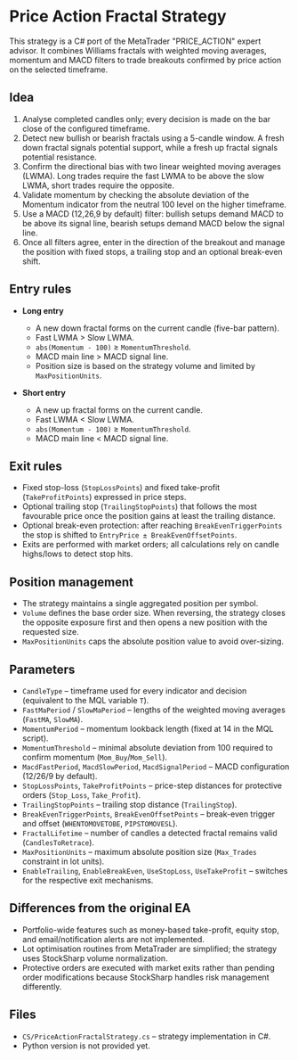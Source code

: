 # Price Action Fractal Strategy

This strategy is a C# port of the MetaTrader "PRICE_ACTION" expert advisor. It combines Williams fractals with weighted moving averages, momentum and MACD filters to trade breakouts confirmed by price action on the selected timeframe.

## Idea

1. Analyse completed candles only; every decision is made on the bar close of the configured timeframe.
2. Detect new bullish or bearish fractals using a 5-candle window. A fresh down fractal signals potential support, while a fresh up fractal signals potential resistance.
3. Confirm the directional bias with two linear weighted moving averages (LWMA). Long trades require the fast LWMA to be above the slow LWMA, short trades require the opposite.
4. Validate momentum by checking the absolute deviation of the Momentum indicator from the neutral 100 level on the higher timeframe.
5. Use a MACD (12,26,9 by default) filter: bullish setups demand MACD to be above its signal line, bearish setups demand MACD below the signal line.
6. Once all filters agree, enter in the direction of the breakout and manage the position with fixed stops, a trailing stop and an optional break-even shift.

## Entry rules

- **Long entry**
  - A new down fractal forms on the current candle (five-bar pattern).
  - Fast LWMA &gt; Slow LWMA.
  - `abs(Momentum - 100)` &ge; `MomentumThreshold`.
  - MACD main line &gt; MACD signal line.
  - Position size is based on the strategy volume and limited by `MaxPositionUnits`.

- **Short entry**
  - A new up fractal forms on the current candle.
  - Fast LWMA &lt; Slow LWMA.
  - `abs(Momentum - 100)` &ge; `MomentumThreshold`.
  - MACD main line &lt; MACD signal line.

## Exit rules

- Fixed stop-loss (`StopLossPoints`) and fixed take-profit (`TakeProfitPoints`) expressed in price steps.
- Optional trailing stop (`TrailingStopPoints`) that follows the most favourable price once the position gains at least the trailing distance.
- Optional break-even protection: after reaching `BreakEvenTriggerPoints` the stop is shifted to `EntryPrice ± BreakEvenOffsetPoints`.
- Exits are performed with market orders; all calculations rely on candle highs/lows to detect stop hits.

## Position management

- The strategy maintains a single aggregated position per symbol.
- `Volume` defines the base order size. When reversing, the strategy closes the opposite exposure first and then opens a new position with the requested size.
- `MaxPositionUnits` caps the absolute position value to avoid over-sizing.

## Parameters

- `CandleType` – timeframe used for every indicator and decision (equivalent to the MQL variable `T`).
- `FastMaPeriod` / `SlowMaPeriod` – lengths of the weighted moving averages (`FastMA`, `SlowMA`).
- `MomentumPeriod` – momentum lookback length (fixed at 14 in the MQL script).
- `MomentumThreshold` – minimal absolute deviation from 100 required to confirm momentum (`Mom_Buy`/`Mom_Sell`).
- `MacdFastPeriod`, `MacdSlowPeriod`, `MacdSignalPeriod` – MACD configuration (12/26/9 by default).
- `StopLossPoints`, `TakeProfitPoints` – price-step distances for protective orders (`Stop_Loss`, `Take_Profit`).
- `TrailingStopPoints` – trailing stop distance (`TrailingStop`).
- `BreakEvenTriggerPoints`, `BreakEvenOffsetPoints` – break-even trigger and offset (`WHENTOMOVETOBE`, `PIPSTOMOVESL`).
- `FractalLifetime` – number of candles a detected fractal remains valid (`CandlesToRetrace`).
- `MaxPositionUnits` – maximum absolute position size (`Max_Trades` constraint in lot units).
- `EnableTrailing`, `EnableBreakEven`, `UseStopLoss`, `UseTakeProfit` – switches for the respective exit mechanisms.

## Differences from the original EA

- Portfolio-wide features such as money-based take-profit, equity stop, and email/notification alerts are not implemented.
- Lot optimisation routines from MetaTrader are simplified; the strategy uses StockSharp volume normalization.
- Protective orders are executed with market exits rather than pending order modifications because StockSharp handles risk management differently.

## Files

- `CS/PriceActionFractalStrategy.cs` – strategy implementation in C#.
- Python version is not provided yet.
